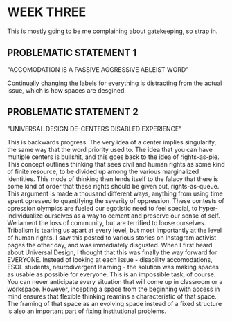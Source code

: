 # WEEK THREE  

This is mostly going to be me complaining about gatekeeping, so strap in.  

## PROBLEMATIC STATEMENT 1  

"ACCOMODATION IS A PASSIVE AGGRESSIVE ABLEIST WORD"  

Continually changing the labels for everything is distracting from the actual issue, which is how spaces are desgined.

## PROBLEMATIC STATEMENT 2

"UNIVERSAL DESIGN DE-CENTERS DISABLED EXPERIENCE"

This is backwards progress. The very idea of a center implies singularity, the same way that the word priority used to. The idea that you can have multiple centers is bullshit, and this goes back to the idea of rights-as-pie. This concept outlines thinking that sees civil and human rights as some kind of finite resource, to be divided up among the various marginalized identities. This mode of thinking then lends itself to the falacy that there is some kind of order that these rights should be given out, rights-as-queue. This argument is made a thousand different ways, anything from using time spent opressed to quantifying the severity of oppression. These contests of opression olympics are fueled our egotistic need to feel special, to hyper-individualize ourselves as a way to cement and preserve our sense of self. We lament the loss of community, but are terrified to loose ourselves. Tribalism is tearing us apart at every level, but most importantly at the level of human rights. I saw this posted to various stories on Instagram activist pages the other day, and was immediately disgusted. When I first heard about Universal Design, I thought that this was finally the way forward for EVERYONE. Instead of looking at each issue - disability accomodations, ESOL students, neurodivergent learning - the solution was making spaces as usable as possible for everyone. This is an impossible task, of course. You can never anticipate every situation that will come up in classroom or a workspace. However, incepting a space from the beginning with access in mind ensures that flexible thinking reamins a characteristic of that space. The framing of that space as an evolving space instead of a fixed structure is also an important part of fixing institutional problems.  
